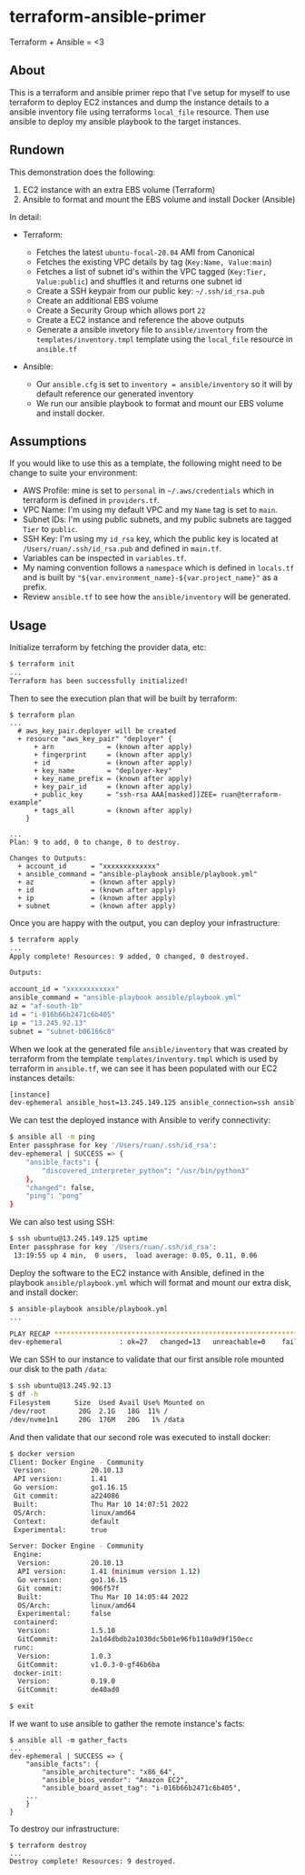 # terraform-ansible-primer
Terraform + Ansible = &lt;3

## About

This is a terraform and ansible primer repo that I've setup for myself to use terraform to deploy EC2 instances and dump the instance details to a ansible inventory file using terraforms `local_file` resource. Then use ansible to deploy my ansible playbook to the target instances.

## Rundown

This demonstration does the following:

1. EC2 instance with an extra EBS volume (Terraform)
2. Ansible to format and mount the EBS volume and install Docker (Ansible)

In detail:

- Terraform:
  - Fetches the latest `ubuntu-focal-20.04` AMI from Canonical
  - Fetches the existing VPC details by tag (`Key:Name, Value:main`)
  - Fetches a list of subnet id's within the VPC tagged (`Key:Tier, Value:public`) and shuffles it and returns one subnet id
  - Create a SSH keypair from our public key: `~/.ssh/id_rsa.pub`
  - Create an additional EBS volume
  - Create a Security Group which allows port `22`
  - Create a EC2 instance and reference the above outputs
  - Generate a ansible invetory file to `ansible/inventory` from the `templates/inventory.tmpl` template using the `local_file` resource in `ansible.tf`

- Ansible:
  - Our `ansible.cfg` is set to `inventory = ansible/inventory` so it will by default reference our generated inventory
  - We run our ansible playbook to format and mount our EBS volume and install docker.

## Assumptions

If you would like to use this as a template, the following might need to be change to suite your environment:

- AWS Profile: mine is set to `personal` in `~/.aws/credentials` which in terraform is defined in `providers.tf`.
- VPC Name: I'm using my default VPC and my `Name` tag is set to `main`.
- Subnet IDs: I'm using public subnets, and my public subnets are tagged `Tier` to `public`.
- SSH Key: I'm using my `id_rsa` key, which the public key is located at `/Users/ruan/.ssh/id_rsa.pub` and defined in `main.tf`.
- Variables can be inspected in `variables.tf`.
- My naming convention follows a `namespace` which is defined in `locals.tf` and is built by `"${var.environment_name}-${var.project_name}"` as a prefix.
- Review `ansible.tf` to see how the `ansible/inventory` will be generated.

## Usage

Initialize terraform by fetching the provider data, etc:

```bash
$ terraform init
...
Terraform has been successfully initialized!
```

Then to see the execution plan that will be built by terraform:

```
$ terraform plan
...
  # aws_key_pair.deployer will be created
  + resource "aws_key_pair" "deployer" {
      + arn             = (known after apply)
      + fingerprint     = (known after apply)
      + id              = (known after apply)
      + key_name        = "deployer-key"
      + key_name_prefix = (known after apply)
      + key_pair_id     = (known after apply)
      + public_key      = "ssh-rsa AAA[masked]]ZEE= ruan@terraform-example"
      + tags_all        = (known after apply)
    }

...
Plan: 9 to add, 0 to change, 0 to destroy.

Changes to Outputs:
  + account_id      = "xxxxxxxxxxxxx"
  + ansible_command = "ansible-playbook ansible/playbook.yml"
  + az              = (known after apply)
  + id              = (known after apply)
  + ip              = (known after apply)
  + subnet          = (known after apply)
```

Once you are happy with the output, you can deploy your infrastructure:

```bash
$ terraform apply
...
Apply complete! Resources: 9 added, 0 changed, 0 destroyed.

Outputs:

account_id = "xxxxxxxxxxxx"
ansible_command = "ansible-playbook ansible/playbook.yml"
az = "af-south-1b"
id = "i-016b66b2471c6b405"
ip = "13.245.92.13"
subnet = "subnet-b06166c8"
```

When we look at the generated file `ansible/inventory` that was created by terraform from the template `templates/inventory.tmpl` which is used by terraform in `ansible.tf`, we can see it has been populated with our EC2 instances details:

```bash
[instance]
dev-ephemeral ansible_host=13.245.149.125 ansible_connection=ssh ansible_user=ubuntu ansible_ssh_private_key_file=~/.ssh/id_rsa # i-0cf13c7b8a00e387d
```

We can test the deployed instance with Ansible to verify connectivity:

```bash
$ ansible all -m ping
Enter passphrase for key '/Users/ruan/.ssh/id_rsa': 
dev-ephemeral | SUCCESS => {
    "ansible_facts": {
        "discovered_interpreter_python": "/usr/bin/python3"
    },
    "changed": false,
    "ping": "pong"
}
```

We can also test using SSH:

```bash
$ ssh ubuntu@13.245.149.125 uptime
Enter passphrase for key '/Users/ruan/.ssh/id_rsa': 
 13:19:55 up 4 min,  0 users,  load average: 0.05, 0.11, 0.06
```

Deploy the software to the EC2 instance with Ansible, defined in the playbook `ansible/playbook.yml` which will format and mount our extra disk, and install docker:

```bash
$ ansible-playbook ansible/playbook.yml
...

PLAY RECAP ***********************************************************************************************************************************************************
dev-ephemeral              : ok=27   changed=13   unreachable=0    failed=0    skipped=5    rescued=0    ignored=0   
```

We can SSH to our instance to validate that our first ansible role mounted our disk to the path `/data`:

```bash
$ ssh ubuntu@13.245.92.13
$ df -h
Filesystem      Size  Used Avail Use% Mounted on
/dev/root        20G  2.1G   18G  11% /
/dev/nvme1n1     20G  176M   20G   1% /data
```

And then validate that our second role was executed to install docker:

```bash
$ docker version
Client: Docker Engine - Community
 Version:           20.10.13
 API version:       1.41
 Go version:        go1.16.15
 Git commit:        a224086
 Built:             Thu Mar 10 14:07:51 2022
 OS/Arch:           linux/amd64
 Context:           default
 Experimental:      true

Server: Docker Engine - Community
 Engine:
  Version:          20.10.13
  API version:      1.41 (minimum version 1.12)
  Go version:       go1.16.15
  Git commit:       906f57f
  Built:            Thu Mar 10 14:05:44 2022
  OS/Arch:          linux/amd64
  Experimental:     false
 containerd:
  Version:          1.5.10
  GitCommit:        2a1d4dbdb2a1030dc5b01e96fb110a9d9f150ecc
 runc:
  Version:          1.0.3
  GitCommit:        v1.0.3-0-gf46b6ba
 docker-init:
  Version:          0.19.0
  GitCommit:        de40ad0

$ exit
```

If we want to use ansible to gather the remote instance's facts:

```
$ ansible all -m gather_facts
...
dev-ephemeral | SUCCESS => {
    "ansible_facts": {
        "ansible_architecture": "x86_64",
        "ansible_bios_vendor": "Amazon EC2",
        "ansible_board_asset_tag": "i-016b66b2471c6b405",
    ...
    }
}
```

To destroy our infrastructure:

```
$ terraform destroy
...
Destroy complete! Resources: 9 destroyed.
```